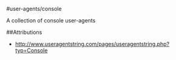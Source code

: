 #user-agents/console

A collection of console user-agents

##Attributions
* http://www.useragentstring.com/pages/useragentstring.php?typ=Console
